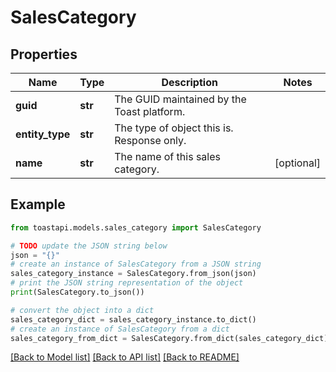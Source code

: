 # SalesCategory


## Properties

Name | Type | Description | Notes
------------ | ------------- | ------------- | -------------
**guid** | **str** | The GUID maintained by the Toast platform. | 
**entity_type** | **str** | The type of object this is. Response only. | 
**name** | **str** | The name of this sales category. | [optional] 

## Example

```python
from toastapi.models.sales_category import SalesCategory

# TODO update the JSON string below
json = "{}"
# create an instance of SalesCategory from a JSON string
sales_category_instance = SalesCategory.from_json(json)
# print the JSON string representation of the object
print(SalesCategory.to_json())

# convert the object into a dict
sales_category_dict = sales_category_instance.to_dict()
# create an instance of SalesCategory from a dict
sales_category_from_dict = SalesCategory.from_dict(sales_category_dict)
```
[[Back to Model list]](../README.md#documentation-for-models) [[Back to API list]](../README.md#documentation-for-api-endpoints) [[Back to README]](../README.md)



